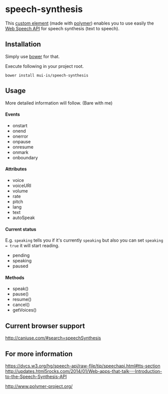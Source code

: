speech-synthesis
================
This [custom element](http://www.html5rocks.com/en/tutorials/webcomponents/customelements/) (made with [polymer](http://www.polymer-project.org/)) enables you to use easily
the [Web Speech API](https://dvcs.w3.org/hg/speech-api/raw-file/tip/speechapi.html) for speech synthesis (text to speech).

## Installation
Simply use [bower](https://www.npmjs.org/package/bower) for that.

Execute following in your project root.
```shell
bower install mui-is/speech-synthesis
```

## Usage
More detailed information will follow. (Bare with me)

#### Events
* onstart
* onend
* onerror
* onpause
* onresume
* onmark
* onboundary

#### Attributes
* voice
* voiceURI
* volume
* rate
* pitch
* lang
* text
* autoSpeak

#### Current status
E.g. `speaking` tells you if it's currently `speaking` but also you can set `speaking = true` it will start reading.
* pending
* speaking
* paused

#### Methods
* speak()
* pause()
* resume()
* cancel()
* getVoices()


## Current browser support
http://caniuse.com/#search=speechSynthesis

## For more information
https://dvcs.w3.org/hg/speech-api/raw-file/tip/speechapi.html#tts-section
http://updates.html5rocks.com/2014/01/Web-apps-that-talk---Introduction-to-the-Speech-Synthesis-API

http://www.polymer-project.org/
